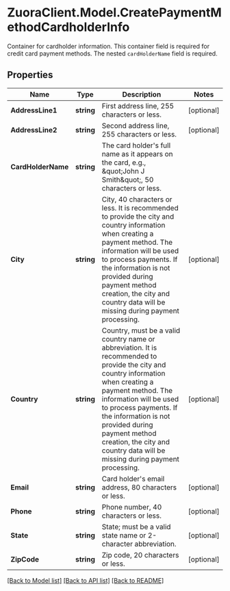 # ZuoraClient.Model.CreatePaymentMethodCardholderInfo
Container for cardholder information. This container field is required for credit card payment methods. The nested `cardHolderName` field is required. 

## Properties

Name | Type | Description | Notes
------------ | ------------- | ------------- | -------------
**AddressLine1** | **string** | First address line, 255 characters or less.  | [optional] 
**AddressLine2** | **string** | Second address line, 255 characters or less.  | [optional] 
**CardHolderName** | **string** | The card holder&#39;s full name as it appears on the card, e.g., \&quot;John J Smith\&quot;, 50 characters or less.  | 
**City** | **string** | City, 40 characters or less. It is recommended to provide the city and country information when creating a payment method. The information will be used to process payments. If the information is not provided during payment method creation, the city and country data will be missing during payment processing.  | [optional] 
**Country** | **string** | Country, must be a valid country name or abbreviation. It is recommended to provide the city and country information when creating a payment method. The information will be used to process payments. If the information is not provided during payment method creation, the city and country data will be missing during payment processing.  | [optional] 
**Email** | **string** | Card holder&#39;s email address, 80 characters or less.  | [optional] 
**Phone** | **string** | Phone number, 40 characters or less.  | [optional] 
**State** | **string** | State; must be a valid state name or 2-character abbreviation.  | [optional] 
**ZipCode** | **string** | Zip code, 20 characters or less.  | [optional] 

[[Back to Model list]](../README.md#documentation-for-models) [[Back to API list]](../README.md#documentation-for-api-endpoints) [[Back to README]](../README.md)

